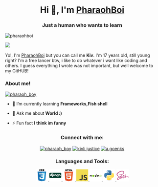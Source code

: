 <h1 align="center">Hi 👋, I'm <a href="https://github.com/PharaohBoi">PharaohBoi</a></h1>
<h3 align="center">Just a human who wants to learn</h3>

<p alitn="left"> <img src="https://komarev.com/ghpvc/?username=pharaohboi&label=Profile%20views&color=0e75b6&style=flat" alt="pharaohboi"> </p>

![](https://i.postimg.cc/FHCgyWwJ/Profile-Banner.gif)

<p align="left">Yo!, I'm <a href="https//github.com/PharaohBoi">PharaohBoi</a> but you can call me <strong>Kiv</strong>. I'm 17 years old, still young right? I'm a free lancer btw, i like to do whatever i want like coding and others. I guess everything I wrote was not important, but well welcome to my GitHUB!</p>

<h3 align="left">About me!</h3>
<p align="left"> <a href="https://twitter.com/pharaoh_boy" target="blank"><img src="https://img.shields.io/twitter/follow/pharaoh_boy?logo=twitter&style=for-the-badge" alt="pharaoh_boy" /></a> </p>

- 🌱 I’m currently learning **Frameworks,Fish shell**

- 💬 Ask me about **World :)**

- ⚡ Fun fact **I think im funny**

<h3 align="center">Connect with me:</h3>
<p align="center">
<a href="https://twitter.com/pharaoh_boy" target="blank"><img align="center" src="https://raw.githubusercontent.com/rahuldkjain/github-profile-readme-generator/master/src/images/icons/Social/twitter.svg" alt="pharaoh_boy" height="30" width="40" /></a>
<a href="https://fb.com/kivli justice" target="blank"><img align="center" src="https://raw.githubusercontent.com/rahuldkjain/github-profile-readme-generator/master/src/images/icons/Social/facebook.svg" alt="kivli justice" height="30" width="40" /></a>
<a href="https://instagram.com/a.goenks" target="blank"><img align="center" src="https://raw.githubusercontent.com/rahuldkjain/github-profile-readme-generator/master/src/images/icons/Social/instagram.svg" alt="a.goenks" height="30" width="40" /></a>
</p>

<h3 align="center">Languages and Tools:</h3>
<p align="center"> <a href="https://www.w3schools.com/css/" target="_blank" rel="noreferrer"> <img src="https://raw.githubusercontent.com/devicons/devicon/master/icons/css3/css3-original-wordmark.svg" alt="css3" width="40" height="40"/> </a> <a href="https://www.djangoproject.com/" target="_blank" rel="noreferrer"> <img src="https://raw.githubusercontent.com/devicons/devicon/master/icons/django/django-original.svg" alt="django" width="40" height="40"/> </a> <a href="https://www.w3.org/html/" target="_blank" rel="noreferrer"> <img src="https://raw.githubusercontent.com/devicons/devicon/master/icons/html5/html5-original-wordmark.svg" alt="html5" width="40" height="40"/> </a> <a href="https://developer.mozilla.org/en-US/docs/Web/JavaScript" target="_blank" rel="noreferrer"> <img src="https://raw.githubusercontent.com/devicons/devicon/master/icons/javascript/javascript-original.svg" alt="javascript" width="40" height="40"/> </a> <a href="https://nodejs.org" target="_blank" rel="noreferrer"> <img src="https://raw.githubusercontent.com/devicons/devicon/master/icons/nodejs/nodejs-original-wordmark.svg" alt="nodejs" width="40" height="40"/> </a> <a href="https://www.python.org" target="_blank" rel="noreferrer"> <img src="https://raw.githubusercontent.com/devicons/devicon/master/icons/python/python-original.svg" alt="python" width="40" height="40"/> </a> <a href="https://sass-lang.com" target="_blank" rel="noreferrer"> <img src="https://raw.githubusercontent.com/devicons/devicon/master/icons/sass/sass-original.svg" alt="sass" width="40" height="40"/> </a> </p>
